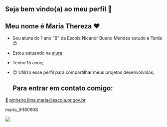 ##  Seja bem vindo(a) ao meu perfil 💓

## Meu nome é **Maria Thereza** ❤️

- Sou aluna do 1 ano "B" da Escola Nicanor Bueno Mendes estudo a Tarde 😍
- Estou estuando na [alura](https://WWW.alura.com.br)
- Tenho 15 anos;
- 😊 Utilizo esse perfil para compartilhar meus projetos desenvolvidos;

  ## Para entrar em contato comigo:

📧 pinheiro.lima.maria@escola.pr.gov.br  

maria_th180608




![](https://media1.tenor.com/m/lsjje1oLSl0AAAAC/i-love-you-too.gif)
